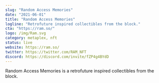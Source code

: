 ```yaml
---
slug: "Random Access Memories"
date: "2021-06-01"
title: "Random Access Memories"
logline: "Retrofuture inspired collectibles from the block."
cta: "https://ram.so/"
logo: /img/Ram.svg
category: metaplex, nft
status: live
website: https://ram.so/
twitter: https://twitter.com/RAM_NFT 
discord: https://discord.com/invite/fZP4g4BYdD
---
```


Random Access Memories is a retrofuture inspired collectibles from the block.